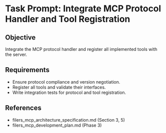 # Task Prompt: Integrate MCP Protocol Handler and Tool Registration

## Objective
Integrate the MCP protocol handler and register all implemented tools with the server.

## Requirements
- Ensure protocol compliance and version negotiation.
- Register all tools and validate their interfaces.
- Write integration tests for protocol and tool registration.

## References
- filers_mcp_architecture_specification.md (Section 3, 5)
- filers_mcp_development_plan.md (Phase 3)
